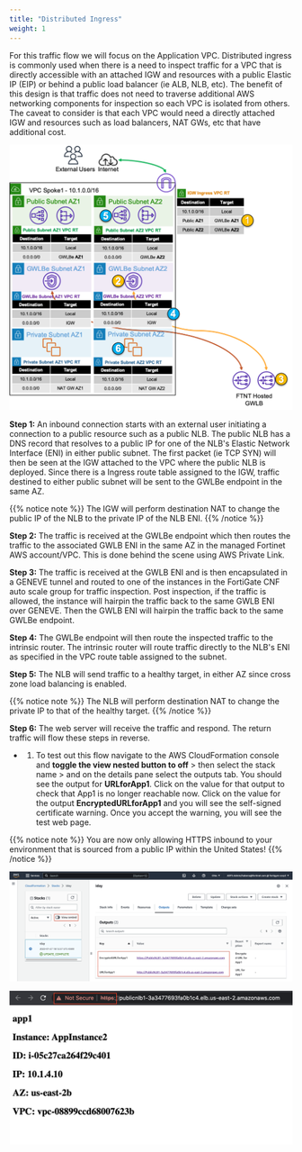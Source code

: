 ```yaml
---
title: "Distributed Ingress"
weight: 1
---
```



For this traffic flow we will focus on the Application VPC. Distributed ingress is commonly used when there is a need to inspect traffic for a VPC that is directly accessible with an attached IGW and resources with a public Elastic IP (EIP) or behind a public load balancer (ie ALB, NLB, etc). The benefit of this design is that traffic does not need to traverse additional AWS networking components for inspection so each VPC is isolated from others. The caveat to consider is that each VPC would need a directly attached IGW and resources such as load balancers, NAT GWs, etc that have additional cost.

![](../images/image-dist-ingress-diag1.png)

**Step 1:** An inbound connection starts with an external user initiating a connection to a public resource such as a public NLB. The public NLB has a DNS record that resolves to a public IP for one of the NLB's Elastic Network Interface (ENI) in either public subnet. The first packet (ie TCP SYN) will then be seen at the IGW attached to the VPC where the public NLB is deployed. Since there is a Ingress route table assigned to the IGW, traffic destined to either public subnet will be sent to the GWLBe endpoint in the same AZ.

{{% notice note %}}
The IGW will perform destination NAT to change the public IP of the NLB to the private IP of the NLB ENI.
{{% /notice %}}

**Step 2:** The traffic is received at the GWLBe endpoint which then routes the traffic to the associated GWLB ENI in the same AZ in the managed Fortinet AWS account/VPC. This is done behind the scene using AWS Private Link.

**Step 3:** The traffic is received at the GWLB ENI and is then encapsulated in a GENEVE tunnel and routed to one of the instances in the FortiGate CNF auto scale group for traffic inspection. Post inspection, if the traffic is allowed, the instance will hairpin the traffic back to the same GWLB ENI over GENEVE. Then the GWLB ENI will hairpin the traffic back to the same GWLBe endpoint.

**Step 4:** The GWLBe endpoint will then route the inspected traffic to the intrinsic router. The intrinsic router will route traffic directly to the NLB's ENI as specified in the VPC route table assigned to the subnet.

**Step 5:** The NLB will send traffic to a healthy target, in either AZ since cross zone load balancing is enabled.

{{% notice note %}}
The NLB will perform destination NAT to change the private IP to that of the healthy target.
{{% /notice %}}

**Step 6:** The web server will receive the traffic and respond. The return traffic will flow these steps in reverse.

- 1.  To test out this flow navigate to the AWS CloudFormation console and **toggle the view nested button to off** > then select the stack name > and on the details pane select the outputs tab. You should see the output for **URLforApp1**. Click on the value for that output to check that App1 is no longer reachable now. Click on the value for the output **EncryptedURLforApp1** and you will see the self-signed certificate warning. Once you accept the warning, you will see the test web page.

{{% notice note %}}
You are now only allowing HTTPS inbound to your environment that is sourced from a public IP within the United States!
{{% /notice %}}

![](../images/image-t5-1.png)

![](../images/image-t5-2.png)
